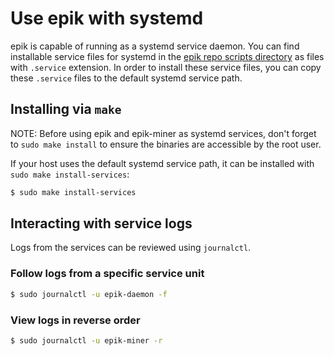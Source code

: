 # Use epik with systemd

epik is capable of running as a systemd service daemon. You can find installable service files for systemd in the [epik repo scripts directory](https://github.com/EpiK-Protocol/go-epik/tree/master/scripts) as files with `.service` extension. In order to install these service files, you can copy these `.service` files to the default systemd service path.

## Installing via `make`

NOTE: Before using epik and epik-miner as systemd services, don't forget to `sudo make install` to ensure the binaries are accessible by the root user.

If your host uses the default systemd service path, it can be installed with `sudo make install-services`:

```sh
$ sudo make install-services
```

## Interacting with service logs

Logs from the services can be reviewed using `journalctl`.

### Follow logs from a specific service unit

```sh
$ sudo journalctl -u epik-daemon -f
```

### View logs in reverse order

```sh
$ sudo journalctl -u epik-miner -r
```
